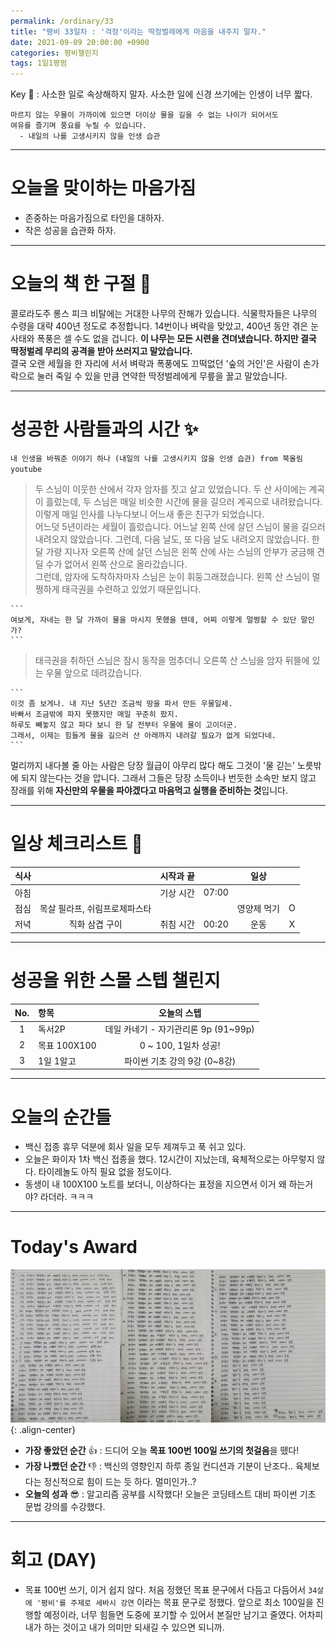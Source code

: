 ```yaml
---
permalink: /ordinary/33
title: "평비 33일차 : '걱정'이라는 딱정벌레에게 마음을 내주지 말자."
date: 2021-09-09 20:00:00 +0900
categories: 평비챌린지
tags: 1일1평범
---  
```

Key 🔑 : 사소한 일로 속상해하지 말자. 사소한 일에 신경 쓰기에는 인생이 너무 짧다.  
```
마르지 않는 우물이 가까이에 있으면 더이상 물을 길을 수 없는 나이가 되어서도
여유를 즐기며 풍요를 누릴 수 있습니다.
  - 내일의 나를 고생시키지 않을 인생 습관
```

---
# 오늘을 맞이하는 마음가짐
- 존중하는 마음가짐으로 타인을 대하자.
- 작은 성공을 습관화 하자.

---
# 오늘의 책 한 구절 📕
콜로라도주 롱스 피크 비탈에는 거대한 나무의 잔해가 있습니다. 식물학자들은 나무의 수령을 대략 400년 정도로 추정합니다. 14번이나 벼락을 맞았고, 400년 동안 겪은 눈사태와 폭풍은 셀 수도 없을 겁니다. **이 나무는 모든 시련을 견뎌냈습니다. 하지만 결국 딱정벌레 무리의 공격을 받아 쓰러지고 말았습니다.**  
결국 오랜 세월을 한 자리에 서서 벼락과 폭풍에도 끄떡없던 '숲의 거인'은 사람이 손가락으로 눌러 죽일 수 있을 만큼 연약한 딱정벌레에게 무릎을 꿇고 말았습니다.

---
# 성공한 사람들과의 시간 ✨
`내 인생을 바꿔준 이야기 하나 (내일의 나를 고생시키지 않을 인생 습관) from 북올림 youtube`  
> 두 스님이 이웃한 산에서 각자 암자를 짓고 살고 있었습니다. 두 산 사이에는 계곡이 흘렀는데, 두 스님은 매일 비슷한 시간에 물을 길으러 계곡으로 내려왔습니다. 이렇게 매일 인사를 나누다보니 어느새 좋은 친구가 되었습니다.  
> 어느덧 5년이라는 세월이 흘렀습니다. 어느날 왼쪽 산에 살던 스님이 물을 길으러 내려오지 않았습니다. 그런데, 다음 날도, 또 다음 날도 내려오지 않았습니다. 한달 가량 지나자 오른쪽 산에 살던 스님은 왼쪽 산에 사는 스님의 안부가 궁금해 견딜 수가 없어서 왼쪽 산으로 올라갔습니다.  
> 그런데, 암자에 도착하자마자 스님은 눈이 휘둥그래졌습니다. 왼쪽 산 스님이 멀쩡하게 태극권을 수련하고 있었기 때문입니다.

    ```
    여보게, 자네는 한 달 가까이 물을 마시지 못했을 텐데, 어찌 이렇게 멀쩡할 수 있단 말인가?
    ```

> 태극권을 취하던 스님은 잠시 동작을 멈추더니 오른쪽 산 스님을 암자 뒤뜰에 있는 우물 앞으로 데려갔습니다.

    ```
    이것 좀 보게나. 내 지난 5년간 조금씩 땅을 파서 만든 우물일세.
    바빠서 조금밖에 파지 못했지만 매일 꾸준히 팠지.
    하루도 빼놓지 않고 파다 보니 한 달 전부터 우물에 물이 고이더군.
    그래서, 이제는 힘들게 물을 길으러 산 아래까지 내려갈 필요가 없게 되었다네.
    ```

멀리까지 내다볼 줄 아는 사람은 당장 월급이 아무리 많다 해도 그것이 '물 긷는' 노릇밖에 되지 않는다는 것을 압니다. 그래서 그들은 당장 소득이나 번듯한 소속만 보지 않고 장래를 위해 **자신만의 우물을 파야겠다고 마음먹고 실행을 준비하는 것**입니다.

---
# 일상 체크리스트 📃

| 식사 |  | 시작과 끝 |  | 일상 |  |
|:----:|:----:|:----:|:----:|:----:|:----:|
| 아침 |  | 기상 시간 | 07:00 |  |  |
| 점심 | 목살 필라프, 쉬림프로제파스타 |  |  | 영양제 먹기 | O |
| 저녁 | 직화 삼겹 구이 | 취침 시간 | 00:20 | 운동 | X |

---
# 성공을 위한 스몰 스텝 챌린지

| No. | 항목 | 오늘의 스텝 |
|:----:|:----|:----:|
| 1 | 독서2P | 데일 카네기 - 자기관리론 9p (91~99p) |
| 2 | 목표 100X100 | 0 ~ 100, 1일차 성공! |
| 3 | 1일 1알고 | 파이썬 기초 강의 9강 (0~8강) |

---
# 오늘의 순간들
- 백신 접종 휴무 덕분에 회사 일을 모두 제껴두고 푹 쉬고 있다.  
- 오늘은 화이자 1차 백신 접종을 했다. 12시간이 지났는데, 육체적으로는 아무렇지 않다. 타이레놀도 아직 필요 없을 정도이다.  
- 동생이 내 100X100 노트를 보더니, 이상하다는 표정을 지으면서 이거 왜 하는거야? 라더라. ㅋㅋㅋ

---
# Today's Award
![목표 100번 100일 쓰기의 시작][100x100]{: .align-center}
- **가장 좋았던 순간** 👍 : 드디어 오늘 **목표 100번 100일 쓰기의 첫걸음**을 뗐다!  
- **가장 나빴던 순간** 👎 : 백신의 영향인지 하루 종일 컨디션과 기분이 난조다.. 육체보다는 정신적으로 힘이 드는 듯 하다. 멀미인가..?
- **오늘의 성과** 😎 : 알고리즘 공부를 시작했다! 오늘은 코딩테스트 대비 파이썬 기초 문법 강의를 수강했다.

---
# 회고 (DAY)
- 목표 100번 쓰기, 이거 쉽지 않다. 처음 정했던 목표 문구에서 다듬고 다듬어서 `34살에 '평비'를 주제로 세바시 강연` 이라는 목표 문구로 정했다. 앞으로 최소 100일을 진행할 예정이라, 너무 힘들면 도중에 포기할 수 있어서 본질만 남기고 줄였다. 어차피 내가 하는 것이고 내가 의미만 되새길 수 있으면 되니까. 

[100x100]: ../../../assets/images/post/Ordinary/100x100_1st.png